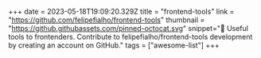+++
date = 2023-05-18T19:09:20.329Z
title = "frontend-tools"
link = "https://github.com/felipefialho/frontend-tools"
thumbnail = "https://github.githubassets.com/pinned-octocat.svg"
snippet=":fire_engine: Useful tools to frontenders. Contribute to felipefialho/frontend-tools development by creating an account on GitHub."
tags = ["awesome-list"]
+++
